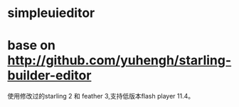 # simpleuieditor
# base on http://github.com/yuhengh/starling-builder-editor

使用修改过的starling 2 和 feather 3,支持低版本flash player 11.4。
